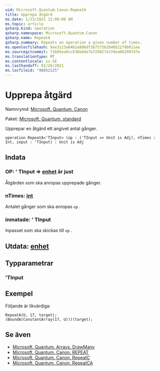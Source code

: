 ```yaml
---
uid: Microsoft.Quantum.Canon.RepeatA
title: Upprepa åtgärd
ms.date: 1/23/2021 12:00:00 AM
ms.topic: article
qsharp.kind: operation
qsharp.namespace: Microsoft.Quantum.Canon
qsharp.name: RepeatA
qsharp.summary: Repeats an operation a given number of times.
ms.openlocfilehash: 9ae3123a64b2a886df3b7575b2840522f9b011ee
ms.sourcegitcommit: 71605ea9cc630e84e7ef29027e1f0ea06299747e
ms.translationtype: MT
ms.contentlocale: sv-SE
ms.lasthandoff: 01/26/2021
ms.locfileid: "98852225"
---
```

# <a name="repeata-operation"></a>Upprepa åtgärd

Namnrymd: [Microsoft. Quantum. Canon](xref:Microsoft.Quantum.Canon)

Paket: [Microsoft. Quantum. standard](https://nuget.org/packages/Microsoft.Quantum.Standard)


Upprepar en åtgärd ett angivet antal gånger.

```qsharp
operation RepeatA<'TInput> (op : ('TInput => Unit is Adj), nTimes : Int, input : 'TInput) : Unit is Adj
```


## <a name="input"></a>Indata

### <a name="op--tinput--unit--is-adj"></a>OP: ' TInput => [enhet](xref:microsoft.quantum.lang-ref.unit)  är just

Åtgärden som ska anropas upprepade gånger.


### <a name="ntimes--int"></a>nTimes: [int](xref:microsoft.quantum.lang-ref.int)

Antalet gånger som ska anropas `op` .


### <a name="input--tinput"></a>inmatade: ' TInput

Inpasset som ska skickas till `op` .



## <a name="output--unit"></a>Utdata: [enhet](xref:microsoft.quantum.lang-ref.unit)



## <a name="type-parameters"></a>Typparametrar

### <a name="tinput"></a>'TInput



## <a name="example"></a>Exempel

Följande är likvärdiga:

```qsharp
RepeatA(U, 17, target);
(BoundA(ConstantArray(17, U)))(target);
```

## <a name="see-also"></a>Se även

- [Microsoft. Quantum. Arrays. DrawMany](xref:Microsoft.Quantum.Arrays.DrawMany)
- [Microsoft. Quantum. Canon. REPEAT](xref:Microsoft.Quantum.Canon.Repeat)
- [Microsoft. Quantum. Canon. RepeatC](xref:Microsoft.Quantum.Canon.RepeatC)
- [Microsoft. Quantum. Canon. RepeatCA](xref:Microsoft.Quantum.Canon.RepeatCA)